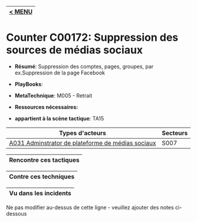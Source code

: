 |[< MENU](../README.md)|
|---|
# Counter C00172: Suppression des sources de médias sociaux

* **Résumé**: Suppression des comptes, pages, groupes, par ex.Suppression de la page Facebook

* **PlayBooks**:

* **MetaTechnique**: M005 - Retrait

* **Ressources nécessaires:**

* **appartient à la scène tactique**: TA15


|Types d'acteurs |Secteurs |
|----------- |------- |
|[A031 Adminstrator de plateforme de médias sociaux](../../generated_pages/actortypes/A031.md) |S007 |



|Rencontre ces tactiques |
|---------------------- |



|Contre ces techniques |
|------------------------- |



|Vu dans les incidents |
|----------------- |


Ne pas modifier au-dessus de cette ligne - veuillez ajouter des notes ci-dessous
